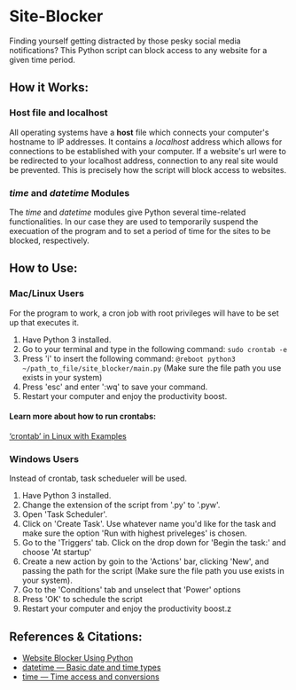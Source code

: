 # Site-Blocker
Finding yourself getting distracted by those pesky social media notifications? This Python script can block access to any website for a given time period.

## How it Works:

### Host file and localhost
All operating systems have a **host** file which connects your computer's hostname to IP addresses. It contains a *localhost* address which allows for connections to be established with your computer. If a website's url were to be redirected to your localhost address, connection to any real site would be prevented. This is precisely how the script will block access to websites.

### _time_ and _datetime_ Modules
The _time_ and _datetime_ modules give Python several time-related functionalities. In our case they are used to temporarily suspend the execuation of the program and to set a period of time for the sites to be blocked, respectively. 

## How to Use:

### Mac/Linux Users
For the program to work, a cron job with root privileges will have to be set up that executes it.
1. Have Python 3 installed.
2. Go to your terminal and type in the following command: `sudo crontab -e`
3. Press 'i' to insert the following command:
`@reboot python3 ~/path_to_file/site_blocker/main.py` (Make sure the file path you use exists in your system)
4. Press 'esc' and enter ':wq' to save your command.
5. Restart your computer and enjoy the productivity boost.

#### Learn more about how to run crontabs:
[‘crontab’ in Linux with Examples](https://crontab.guru)

### Windows Users
Instead of crontab, task schedueler will be used.
1. Have Python 3 installed.
2. Change the extension of the script from '.py' to '.pyw'.
3. Open 'Task Scheduler'.
4. Click on 'Create Task'. Use whatever name you'd like for the task and make sure the option 'Run with highest priveleges' is chosen.
5. Go to the 'Triggers' tab. Click on the drop down for 'Begin the task:' and choose 'At startup'
6. Create a new action by goin to the 'Actions' bar, clicking 'New', and passing the path for the script (Make sure the file path you use exists in your system).
7. Go to the 'Conditions' tab and unselect that 'Power' options
8. Press 'OK' to schedule the script
9. Restart your computer and enjoy the productivity boost.z

## References & Citations:
* [Website Blocker Using Python](https://www.geeksforgeeks.org/website-blocker-using-python/)
* [datetime — Basic date and time types](https://docs.python.org/3/library/datetime.html)
* [time — Time access and conversions](https://docs.python.org/3/library/time.html)

